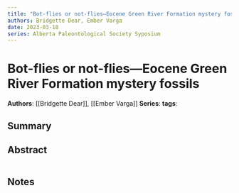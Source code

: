 ```yaml
---
title: "Bot-flies or not-flies—Eocene Green River Formation mystery fossils"
authors: Bridgette Dear, Ember Varga
date: 2023-03-18
series: Alberta Paleontological Society Syposium
---
```


# Bot-flies or not-flies—Eocene Green River Formation mystery fossils

**Authors**: [[Bridgette Dear]], [[Ember Varga]]
**Series**:
**tags**:

## Summary

## Abstract
```

```

## Notes
